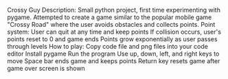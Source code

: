 Crossy Guy
Description:
  Small python project, first time experimenting with pygame. 
  Attempted to create a game similar to the popular mobile game "Crossy Road" where the user avoids obstacles and collects points.
Point system:
  User can quit at any time and keep points
  If collision occurs, user's points reset to 0 and game ends
  Points grow exponentially as user passes through levels
How to play:
  Copy code file and png files into your code editor
  Install pygame
  Run the program
  Use up, down, left, and right keys to move
  Space bar ends game and keeps points
  Return key resets game after game over screen is shown 
  
